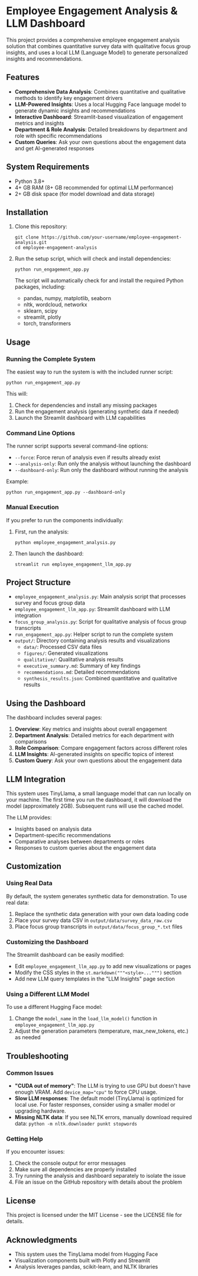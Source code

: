 # Employee Engagement Analysis & LLM Dashboard

This project provides a comprehensive employee engagement analysis solution that combines quantitative survey data with qualitative focus group insights, and uses a local LLM (Language Model) to generate personalized insights and recommendations.

## Features

- **Comprehensive Data Analysis**: Combines quantitative and qualitative methods to identify key engagement drivers
- **LLM-Powered Insights**: Uses a local Hugging Face language model to generate dynamic insights and recommendations
- **Interactive Dashboard**: Streamlit-based visualization of engagement metrics and insights
- **Department & Role Analysis**: Detailed breakdowns by department and role with specific recommendations
- **Custom Queries**: Ask your own questions about the engagement data and get AI-generated responses

## System Requirements

- Python 3.8+
- 4+ GB RAM (8+ GB recommended for optimal LLM performance)
- 2+ GB disk space (for model download and data storage)

## Installation

1. Clone this repository:
   ```
   git clone https://github.com/your-username/employee-engagement-analysis.git
   cd employee-engagement-analysis
   ```

2. Run the setup script, which will check and install dependencies:
   ```
   python run_engagement_app.py
   ```

   The script will automatically check for and install the required Python packages, including:
   - pandas, numpy, matplotlib, seaborn
   - nltk, wordcloud, networkx
   - sklearn, scipy
   - streamlit, plotly
   - torch, transformers

## Usage

### Running the Complete System

The easiest way to run the system is with the included runner script:

```
python run_engagement_app.py
```

This will:
1. Check for dependencies and install any missing packages
2. Run the engagement analysis (generating synthetic data if needed)
3. Launch the Streamlit dashboard with LLM capabilities

### Command Line Options

The runner script supports several command-line options:

- `--force`: Force rerun of analysis even if results already exist
- `--analysis-only`: Run only the analysis without launching the dashboard
- `--dashboard-only`: Run only the dashboard without running the analysis

Example:
```
python run_engagement_app.py --dashboard-only
```

### Manual Execution

If you prefer to run the components individually:

1. First, run the analysis:
   ```
   python employee_engagement_analysis.py
   ```

2. Then launch the dashboard:
   ```
   streamlit run employee_engagement_llm_app.py
   ```

## Project Structure

- `employee_engagement_analysis.py`: Main analysis script that processes survey and focus group data
- `employee_engagement_llm_app.py`: Streamlit dashboard with LLM integration
- `focus_group_analysis.py`: Script for qualitative analysis of focus group transcripts
- `run_engagement_app.py`: Helper script to run the complete system
- `output/`: Directory containing analysis results and visualizations
  - `data/`: Processed CSV data files
  - `figures/`: Generated visualizations
  - `qualitative/`: Qualitative analysis results
  - `executive_summary.md`: Summary of key findings
  - `recommendations.md`: Detailed recommendations
  - `synthesis_results.json`: Combined quantitative and qualitative results

## Using the Dashboard

The dashboard includes several pages:

1. **Overview**: Key metrics and insights about overall engagement
2. **Department Analysis**: Detailed metrics for each department with comparisons
3. **Role Comparison**: Compare engagement factors across different roles
4. **LLM Insights**: AI-generated insights on specific topics of interest
5. **Custom Query**: Ask your own questions about the engagement data

## LLM Integration

This system uses TinyLlama, a small language model that can run locally on your machine. The first time you run the dashboard, it will download the model (approximately 2GB). Subsequent runs will use the cached model.

The LLM provides:
- Insights based on analysis data
- Department-specific recommendations
- Comparative analyses between departments or roles
- Responses to custom queries about the engagement data

## Customization

### Using Real Data

By default, the system generates synthetic data for demonstration. To use real data:

1. Replace the synthetic data generation with your own data loading code
2. Place your survey data CSV in `output/data/survey_data_raw.csv`
3. Place focus group transcripts in `output/data/focus_group_*.txt` files

### Customizing the Dashboard

The Streamlit dashboard can be easily modified:
- Edit `employee_engagement_llm_app.py` to add new visualizations or pages
- Modify the CSS styles in the `st.markdown("""<style>...""")` section
- Add new LLM query templates in the "LLM Insights" page section

### Using a Different LLM Model

To use a different Hugging Face model:
1. Change the `model_name` in the `load_llm_model()` function in `employee_engagement_llm_app.py`
2. Adjust the generation parameters (temperature, max_new_tokens, etc.) as needed

## Troubleshooting

### Common Issues

- **"CUDA out of memory"**: The LLM is trying to use GPU but doesn't have enough VRAM. Add `device_map="cpu"` to force CPU usage.
- **Slow LLM responses**: The default model (TinyLlama) is optimized for local use. For faster responses, consider using a smaller model or upgrading hardware.
- **Missing NLTK data**: If you see NLTK errors, manually download required data: `python -m nltk.downloader punkt stopwords`

### Getting Help

If you encounter issues:
1. Check the console output for error messages
2. Make sure all dependencies are properly installed
3. Try running the analysis and dashboard separately to isolate the issue
4. File an issue on the GitHub repository with details about the problem

## License

This project is licensed under the MIT License - see the LICENSE file for details.

## Acknowledgments

- This system uses the TinyLlama model from Hugging Face
- Visualization components built with Plotly and Streamlit
- Analysis leverages pandas, scikit-learn, and NLTK libraries
